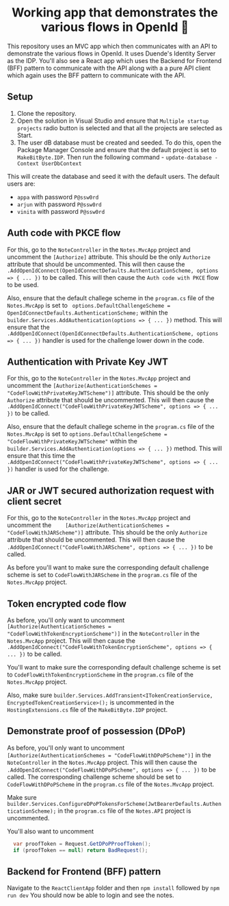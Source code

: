 <div align="center">
  <h1 align="center">Working app that demonstrates the various flows in OpenId 🚀</a></h1>
  <p align="left">
    This repository uses an MVC app which then communicates with an API to demonstrate the various flows in OpenId. It uses Duende's Identity Server as the IDP. You'll also see a React app which uses the Backend for Frontend (BFF) pattern to communicate with the API along with a a pure API client which again uses the BFF pattern to communicate with the API.
  </p>
<p align="left">
 
</p>
</div>

## Setup

1.  Clone the repository.
2.  Open the solution in Visual Studio and ensure that `Multiple startup projects` radio button is selected and that all the projects are selected as Start.
3.  The user dB database must be created and seeded. To do this, open the Package Manager Console and ensure that the default project is set to `MakeBitByte.IDP`.
    Then run the following command - `update-database -Context UserDbContext`

This will create the database and seed it with the default users.
The default users are:

- `appa` with password `P@ssw0rd`
- `arjun` with password `P@ssw0rd`
- `vinita` with password `P@ssw0rd`

## Auth code with PKCE flow

For this, go to the `NoteController` in the `Notes.MvcApp` project and uncomment the `[Authorize]` attribute. This should be the only `Authorize` attribute that should be uncommented. This will then cause the `.AddOpenIdConnect(OpenIdConnectDefaults.AuthenticationScheme, options => { ... })` to be called. This will then cause the `Auth code with PKCE` flow to be used.

Also, ensure that the default challege scheme in the `program.cs` file of the `Notes.MvcApp` is set to ` options.DefaultChallengeScheme = OpenIdConnectDefaults.AuthenticationScheme;` within the `builder.Services.AddAuthentication(options => { ... })` method. This will ensure that the `.AddOpenIdConnect(OpenIdConnectDefaults.AuthenticationScheme, options => { ... })` handler is used for the challenge lower down in the code.

## Authentication with Private Key JWT

For this, go to the `NoteController` in the `Notes.MvcApp` project and uncomment the `[Authorize(AuthenticationSchemes = "CodeFlowWithPrivateKeyJWTScheme")]` attribute. This should be the only `Authorize` attribute that should be uncommented. This will then cause the `.AddOpenIdConnect("CodeFlowWithPrivateKeyJWTScheme", options => { ... })` to be called.

Also, ensure that the default challege scheme in the `program.cs` file of the `Notes.MvcApp` is set to `options.DefaultChallengeScheme = "CodeFlowWithPrivateKeyJWTScheme"` within the `builder.Services.AddAuthentication(options => { ... })` method. This will ensure that this time the `.AddOpenIdConnect("CodeFlowWithPrivateKeyJWTScheme", options => { ... })` handler is used for the challenge.

## JAR or JWT secured authorization request with client secret

For this, go to the `NoteController` in the `Notes.MvcApp` project and uncomment the `    [Authorize(AuthenticationSchemes = "CodeFlowWithJARScheme")]` attribute. This should be the only `Authorize` attribute that should be uncommented. This will then cause the `.AddOpenIdConnect("CodeFlowWithJARScheme", options => { ... })` to be called.

As before you'll want to make sure the corresponding default challenge scheme is set to `CodeFlowWithJARScheme` in the `program.cs` file of the `Notes.MvcApp` project.

## Token encrypted code flow

As before, you'll only want to uncomment `[Authorize(AuthenticationSchemes = "CodeFlowWithTokenEncryptionScheme")]` in the `NoteController` in the `Notes.MvcApp` project. This will then cause the `.AddOpenIdConnect("CodeFlowWithTokenEncryptionScheme", options => { ... })` to be called.

You'll want to make sure the corresponding default challenge scheme is set to `CodeFlowWithTokenEncryptionScheme` in the `program.cs` file of the `Notes.MvcApp` project.

Also, make sure `builder.Services.AddTransient<ITokenCreationService, EncryptedTokenCreationService>();` is uncommented in the `HostingExtensions.cs` file of the `MakeBitByte.IDP` project.

## Demonstrate proof of possession (DPoP)

As before, you'll only want to uncomment `[Authorize(AuthenticationSchemes = "CodeFlowWithDPoPScheme")]` in the `NoteController` in the `Notes.MvcApp` project. This will then cause the `.AddOpenIdConnect("CodeFlowWithDPoPScheme", options => { ... })` to be called. The corresponding challenge scheme should be set to `CodeFlowWithDPoPScheme` in the `program.cs` file of the `Notes.MvcApp` project.

Make sure `builder.Services.ConfigureDPoPTokensForScheme(JwtBearerDefaults.AuthenticationScheme);` in the `program.cs` file of the `Notes.API` project is uncommented.

You'll also want to uncomment

```csharp
  var proofToken = Request.GetDPoPProofToken();
  if (proofToken == null) return BadRequest();
```

## Backend for Frontend (BFF) pattern

Navigate to the `ReactClientApp` folder and then `npm install` followed by `npm run dev`
You should now be able to login and see the notes.
